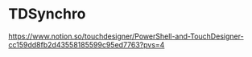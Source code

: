 # TDSynchro

https://www.notion.so/touchdesigner/PowerShell-and-TouchDesigner-cc159dd8fb2d43558185599c95ed7763?pvs=4
